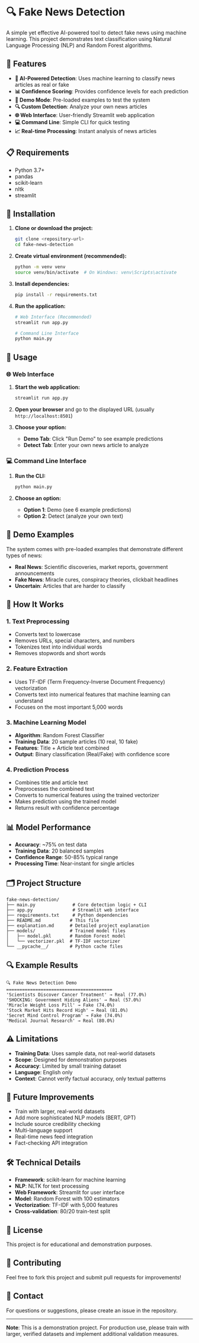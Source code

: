 # 🔍 Fake News Detection

A simple yet effective AI-powered tool to detect fake news using machine learning. This project demonstrates text classification using Natural Language Processing (NLP) and Random Forest algorithms.

## 🚀 Features

- **🤖 AI-Powered Detection**: Uses machine learning to classify news articles as real or fake
- **📊 Confidence Scoring**: Provides confidence levels for each prediction
- **🎯 Demo Mode**: Pre-loaded examples to test the system
- **🔍 Custom Detection**: Analyze your own news articles
- **🌐 Web Interface**: User-friendly Streamlit web application
- **💻 Command Line**: Simple CLI for quick testing
- **📈 Real-time Processing**: Instant analysis of news articles

## 📋 Requirements

- Python 3.7+
- pandas
- scikit-learn
- nltk
- streamlit

## 🔧 Installation

1. **Clone or download the project:**
    ```bash
    git clone <repository-url>
    cd fake-news-detection
    ```

2. **Create virtual environment (recommended):**
    ```bash
    python -m venv venv
    source venv/bin/activate  # On Windows: venv\Scripts\activate
    ```

3. **Install dependencies:**
    ```bash
    pip install -r requirements.txt
    ```

4. **Run the application:**
    ```bash
    # Web Interface (Recommended)
    streamlit run app.py

    # Command Line Interface
    python main.py
    ```

## 📖 Usage

### 🌐 Web Interface

1. **Start the web application:**
    ```bash
    streamlit run app.py
    ```

2. **Open your browser** and go to the displayed URL (usually `http://localhost:8501`)

3. **Choose your option:**
   - **Demo Tab**: Click "Run Demo" to see example predictions
   - **Detect Tab**: Enter your own news article to analyze

### 💻 Command Line Interface

1. **Run the CLI:**
    ```bash
    python main.py
    ```

2. **Choose an option:**
   - **Option 1**: Demo (see 6 example predictions)
   - **Option 2**: Detect (analyze your own text)

## 🎯 Demo Examples

The system comes with pre-loaded examples that demonstrate different types of news:

- **Real News**: Scientific discoveries, market reports, government announcements
- **Fake News**: Miracle cures, conspiracy theories, clickbait headlines
- **Uncertain**: Articles that are harder to classify

## 🧠 How It Works

### 1. **Text Preprocessing**
- Converts text to lowercase
- Removes URLs, special characters, and numbers
- Tokenizes text into individual words
- Removes stopwords and short words

### 2. **Feature Extraction**
- Uses TF-IDF (Term Frequency-Inverse Document Frequency) vectorization
- Converts text into numerical features that machine learning can understand
- Focuses on the most important 5,000 words

### 3. **Machine Learning Model**
- **Algorithm**: Random Forest Classifier
- **Training Data**: 20 sample articles (10 real, 10 fake)
- **Features**: Title + Article text combined
- **Output**: Binary classification (Real/Fake) with confidence score

### 4. **Prediction Process**
- Combines title and article text
- Preprocesses the combined text
- Converts to numerical features using the trained vectorizer
- Makes prediction using the trained model
- Returns result with confidence percentage

## 📊 Model Performance

- **Accuracy**: ~75% on test data
- **Training Data**: 20 balanced samples
- **Confidence Range**: 50-85% typical range
- **Processing Time**: Near-instant for single articles

## 🗂️ Project Structure

```
fake-news-detection/
├── main.py              # Core detection logic + CLI
├── app.py               # Streamlit web interface
├── requirements.txt     # Python dependencies
├── README.md           # This file
├── explanation.md      # Detailed project explanation
├── models/             # Trained model files
│   ├── model.pkl       # Random Forest model
│   └── vectorizer.pkl  # TF-IDF vectorizer
└── __pycache__/        # Python cache files
```

## 🔍 Example Results

```
🔍 Fake News Detection Demo
========================================
'Scientists Discover Cancer Treatment' → Real (77.0%)
'SHOCKING: Government Hiding Aliens' → Real (57.0%)
'Miracle Weight Loss Pill' → Fake (74.0%)
'Stock Market Hits Record High' → Real (81.0%)
'Secret Mind Control Program' → Fake (74.0%)
'Medical Journal Research' → Real (80.0%)
```

## ⚠️ Limitations

- **Training Data**: Uses sample data, not real-world datasets
- **Scope**: Designed for demonstration purposes
- **Accuracy**: Limited by small training dataset
- **Language**: English only
- **Context**: Cannot verify factual accuracy, only textual patterns

## 🚀 Future Improvements

- Train with larger, real-world datasets
- Add more sophisticated NLP models (BERT, GPT)
- Include source credibility checking
- Multi-language support
- Real-time news feed integration
- Fact-checking API integration

## 🛠️ Technical Details

- **Framework**: scikit-learn for machine learning
- **NLP**: NLTK for text processing
- **Web Framework**: Streamlit for user interface
- **Model**: Random Forest with 100 estimators
- **Vectorization**: TF-IDF with 5,000 features
- **Cross-validation**: 80/20 train-test split

## 📝 License

This project is for educational and demonstration purposes.

## 🤝 Contributing

Feel free to fork this project and submit pull requests for improvements!

## 📧 Contact

For questions or suggestions, please create an issue in the repository.

---

**Note**: This is a demonstration project. For production use, please train with larger, verified datasets and implement additional validation measures.
